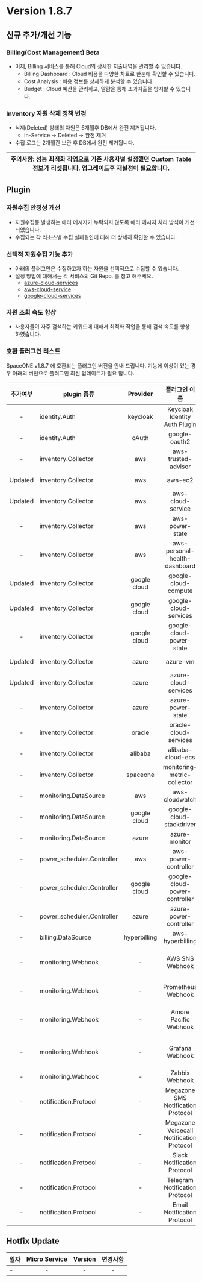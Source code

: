# Version 1.8.7 

## 신규 추가/개선 기능

### Billing(Cost Management) Beta
- 이제, Billing 서비스를 통해 Cloud의 상세한 지출내역을 관리할 수 있습니다.
  - Billing Dashboard : Cloud 비용을 다양한 차트로 한눈에 확인할 수 있습니다.
  - Cost Analysis : 비용 정보를 상세하게 분석할 수 있습니다.
  - Budget : Cloud 예산을 관리하고, 알람을 통해 초과지출을 방지할 수 있습니다.  

### Inventory 자원 삭제 정책 변경
  - 삭제(Deleted) 상태의 자원은 6개월후 DB에서 완전 제거됩니다.   
    - In-Service -> Deleted -> 완전 제거
  - 수집 로그는 2개월간 보관 후 DB에서 완전 제거됩니다.  

| **주의사항**: 성능 최적화 작업으로 기존 사용자별 설정했던 Custom Table 정보가 리셋됩니다. 업그레이드후 재설정이 필요합니다.  |
|--------------------------------------------------------------------------------|

## Plugin

### 자원수집 안정성 개선
  - 자원수집중 발생하는 에러 메시지가 누락되지 않도록 에러 메시지 처리 방식이 개선 되었습니다.
  - 수집되는 각 리소스별 수집 실패원인에 대해 더 상세히 확인할 수 있습니다. 

### 선택적 자원수집 기능 추가
  - 아래의 플러그인은 수집하고자 하는 자원을 선택적으로 수집할 수 있습니다. 
  - 설정 방법에 대해서는 각 서비스의 Git Repo. 를 참고 해주세요.
    - [azure-cloud-services](https://github.com/spaceone-dev/plugin-azure-cloud-service-inven-collector#options)
    - [aws-cloud-service](https://github.com/spaceone-dev/plugin-aws-cloud-service-inven-collector#options)
    - [google-cloud-services](https://github.com/spaceone-dev/plugin-google-cloud-service-inven-collector#options)

### 자원 조회 속도 향상
  - 사용자들이 자주 검색하는 키워드에 대해서 최적화 작업을 통해 검색 속도를 향상 하였습니다. 



### 호환 플러그인 리스트

SpaceONE v1.8.7 에 호환되는 플러그인 버전을 안내 드립니다.
기능에 이상이 있는 경우 아래의 버전으로 플러그인 최신 업데이트가 필요 합니다.

|  추가여부   | plugin 종류                  |   Provider   |                 플러그인 이름                  |               plugin_id                | version |
|:-------:|----------------------------|:------------:|:----------------------------------------:|:--------------------------------------:|:-------:|
|    -    | identity.Auth              |   keycloak   |      Keycloak Identity Auth Plugin       |     plugin-keycloak-identity-auth      |  v1.2   |
|    -    | identity.Auth              |    oAuth     |              google-oauth2               |          plugin-e6b1b0bbacc6           |  v1.1   |
|    -    | inventory.Collector        |     aws      |           aws-trusted-advisor            |          plugin-eb120a41bb8d           |  v1.4   |
| Updated | inventory.Collector        |     aws      |                 aws-ec2                  |          plugin-49f224ef6d36           |  v1.12  |
| Updated | inventory.Collector        |     aws      |            aws-cloud-service             |          plugin-54487559e402           |  v1.12  |
|    -    | inventory.Collector        |     aws      |             aws-power-state              |          plugin-516babd3637c           |  v1.6   |
|    -    | inventory.Collector        |     aws      |      aws-personal-health-dashboard       |          plugin-986155af217b           |  v1.4   |
| Updated | inventory.Collector        | google cloud |           google-cloud-compute           |          plugin-13c3051967ce           | v1.2.7  |
| Updated | inventory.Collector        | google cloud |          google-cloud-services           |          plugin-87dc35ecb550           | v1.2.9  |
|    -    | inventory.Collector        | google cloud |         google-cloud-power-state         |          plugin-11f322fa4106           | v1.1.3  |
| Updated | inventory.Collector        |    azure     |                 azure-vm                 |          plugin-c1104066ca52           | v1.2.4  |
| Updated | inventory.Collector        |    azure     |           azure-cloud-services           |          plugin-6fec638f139c           | v1.2.13 |
|    -    | inventory.Collector        |    azure     |            azure-power-state             |          plugin-d7a1d8670488           | v1.0.3  |
|    -    | inventory.Collector        |    oracle    |          oracle-cloud-services           |                  N/A                   |         |
|    -    | inventory.Collector        |   alibaba    |            alibaba-cloud-ecs             |                  N/A                   |         |
|    -    | inventory.Collector        |   spaceone   |       monitoring-metric-collector        |          plugin-023782c156cf           | v1.2.4  |
|    -    | monitoring.DataSource      |     aws      |              aws-cloudwatch              |          plugin-41782f6158bb           | v1.1.4  |
|    -    | monitoring.DataSource      | google cloud |         google-cloud-stackdriver         |          plugin-57773973639a           | v1.0.7  |
|    -    | monitoring.DataSource      |    azure     |              azure-monitor               |          plugin-c6c14566298c           | v1.0.4  |
|    -    | power_scheduler.Controller |     aws      |           aws-power-controller           |          plugin-5cd621a04f04           | v1.4.4  |
|    -    | power_scheduler.Controller | google cloud |      google-cloud-power-controller       |          plugin-982ca2693f39           | v1.1.4  |
|    -    | power_scheduler.Controller |    azure     |          azure-power-controller          |                  N/A                   | v1.0.1  |
|    -    | billing.DataSource         | hyperbilling |             aws-hyperbilling             |          plugin-b60505e70f9d           | v1.0.2  |
|    -    | monitoring.Webhook         |      -       |             AWS SNS Webhook              |   plugin-aws-sns-monitoring-webhook    |  v1.1   |
|    -    | monitoring.Webhook         |      -       |            Prometheus Webhook            |     plugin-prometheus-mon-webhook      | v1.0.2  |
|    -    | monitoring.Webhook         |      -       |          Amore Pacific Webhook           | plugin-amorepacific-monitoring-webhook | v1.1.1  |
|    -    | monitoring.Webhook         |      -       |             Grafana Webhook              |   plugin-grafana-monitoring-webhook    | v1.0.4  |
|    -    | monitoring.Webhook         |      -       |              Zabbix Webhook              |       plugin-zabbix-mon-webhook        |  v1.0   |
|    -    | notification.Protocol      |      -       |    Megazone SMS Notification Protocol    |    plugin-sms-notification-protocol    | v1.0.2  |
|    -    | notification.Protocol      |      -       | Megazone Voicecall Notification Protocol | plugin-voicecall-notification-protocol | v1.0.4  |
|    -    | notification.Protocol      |      -       |       Slack Notification Protocol        |      slack-notification-protocol       | v1.0.3  |
|    -    | notification.Protocol      |      -       |      Telegram Notification Protocol      |     plugin-telegram-noti-protocol      | v1.0.2  |
|    -    | notification.Protocol      |      -       |       Email Notification Protocol        |       plugin-email-noti-protocol       | v1.0.1  |




## Hotfix Update
|일자|Micro Service|Version|변경사항|
|---|:---:|:---:|:---:|
|-|-|-|-|


